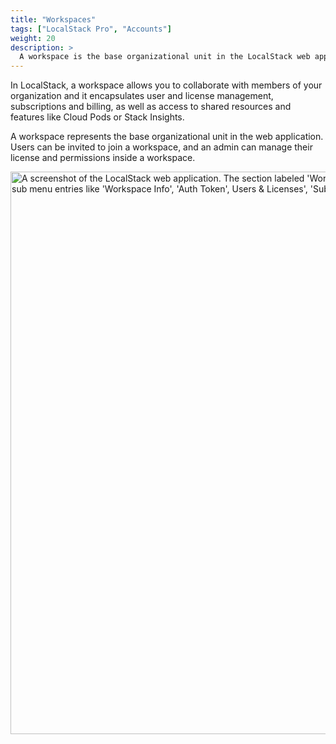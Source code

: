 ```yaml
---
title: "Workspaces"
tags: ["LocalStack Pro", "Accounts"]
weight: 20
description: >
  A workspace is the base organizational unit in the LocalStack web application.
---
```


In LocalStack, a workspace allows you to collaborate with members of your organization and it encapsulates user and license management, subscriptions and billing, as well as access to shared resources and features like Cloud Pods or Stack Insights.

A workspace represents the base organizational unit in the web application.
Users can be invited to join a workspace, and an admin can manage their license and permissions inside a workspace.

<img src="workspace.png" alt="A screenshot of the LocalStack web application. The section labeled 'Workspace' in the sidebar on the left is highlighted and shows sub menu entries like 'Workspace Info', 'Auth Token', Users &amp; Licenses', 'Subscriptions'." title="Workspace section in sidebar" width="900" />

